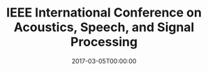 ---
acronym: ICASSP 2017
date: '2017-03-05T00:00:00'
ext_url: http://www.ieee-icassp2017.org/
location: New Orleans, USA
submission_date: '2016-09-12T00:00:00'
title: IEEE International Conference on Acoustics, Speech, and Signal Processing
---